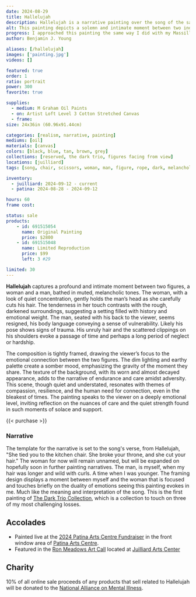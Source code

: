```yaml
---
date: 2024-08-29
title: Hallelujah
description: Hallelujah is a narrative painting over the song of the same title, mixed with Ben Young's own personal experiences.
alt: This painting depicts a solemn and intimate moment between two individuals, where a woman is carefully cutting the hair of a man sitting with his back to the viewer, set against a dark, textured background that enhances the emotional depth of the scene.
progress: I approached this painting the same way I did with my Massillon Helmet. The background was painted a little bit more impasto and looser, as well as the definition of details were not as focused moving away from the focal point of the two faces in the center. This being my biggest painting so far is also my most time consuming thus so far. It was obviously well worth the time spent! I truly love this painting and it's journey. Both how I came to the narrative, it's wait for me to practice before tackling it, and the actual painting it's self. This design has been in the back of my mind for over six months.
author: Benjamin J. Young

aliases: [/hallelujah]
images: ['painting.jpg']
videos: []

featured: true
order: 1
ratio: portrait
power: 300
favorite: true

supplies:
  - medium: M Graham Oil Paints
  - on: Artist Loft Level 3 Cotton Stretched Canvas
  - frame: 
size: 24x36in (60.96x91.44cm)

categories: [realism, narrative, painting]
mediums: [oil]
materials: [canvas]
colors: [black, blue, tan, brown, grey]
collections: [reserved, the dark trio, figures facing from view]
locations: [juilliard]
tags: [song, chair, scissors, woman, man, figure, rope, dark, melancholy, sad, tied, bound, broken, intimate, fixing, trauma, cut, indoors, warm, ben, fat, loss, number five]

inventory:
  - juilliard: 2024-09-12 - current
  - patina: 2024-08-28 - 2024-09-12

hours: 60
frame cost: 

status: sale
products:
    - id: 691515054
      name: Original Painting
      price: $2800
    - id: 691515048
      name: Limited Reproduction
      price: $99
      left: 3 #29

limited: 30
---
```


**Hallelujah** captures a profound and intimate moment between two figures, a woman and a man, bathed in muted, melancholic tones. The woman, with a look of quiet concentration, gently holds the man’s head as she carefully cuts his hair. The tenderness in her touch contrasts with the rough, darkened surroundings, suggesting a setting filled with history and emotional weight. The man, seated with his back to the viewer, seems resigned, his body language conveying a sense of vulnerability. Likely his pose shows signs of trauma. His unruly hair and the scattered clippings on his shoulders evoke a passage of time and perhaps a long period of neglect or hardship.

The composition is tightly framed, drawing the viewer’s focus to the emotional connection between the two figures. The dim lighting and earthy palette create a somber mood, emphasizing the gravity of the moment they share. The texture of the background, with its worn and almost decayed appearance, adds to the narrative of endurance and care amidst adversity. This scene, though quiet and understated, resonates with themes of compassion, resilience, and the human need for connection, even in the bleakest of times. The painting speaks to the viewer on a deeply emotional level, inviting reflection on the nuances of care and the quiet strength found in such moments of solace and support.

{{< purchase >}}

### Narrative ###

The template for the narrative is set to the song's verse, from Hallelujah, "She tied you to the kitchen chair. She broke your throne, and she cut your hair." The woman for now will remain unnamed, but will be expanded on hopefully soon in further painting narratives. The man, is myself, when my hair was longer and wild with curls. A time when I was younger. The framing design displays a moment between myself and the woman that is focused and touches briefly on the duality of emotions seeing this painting evokes in me. Much like the meaning and interpretation of the song. This is the first painting of [The Dark Trio Collection](/collections/the-dark-trio), which is a collection to touch on three of my most challenging losses.

## Accolades ##

* Painted live at the [2024 Patina Arts Centre Fundraiser](https://www.facebook.com/events/869821251632238) in the front window area of [Patina Arts Centre](https://www.patinaartscentre.com).
* Featured in the [Ron Meadows Art Call](https://www.juilliardartscenter.com/ron-meadows-art-call-2024.html) located at [Juilliard Arts Center](https://www.juilliardartscenter.com)

## Charity ##

10% of all online sale proceeds of any products that sell related to Hallelujah will be donated to the [National Alliance on Mental Illness](https://www.nami.org).